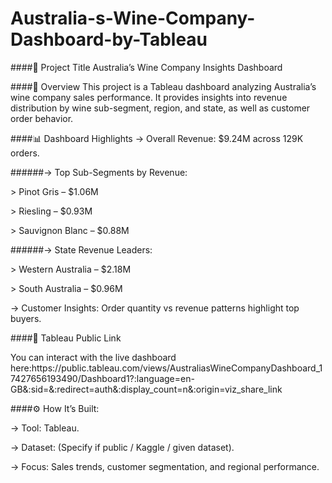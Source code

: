 # Australia-s-Wine-Company-Dashboard-by-Tableau

####📌 Project Title
Australia’s Wine Company Insights Dashboard

####📖 Overview
This project is a Tableau dashboard analyzing Australia’s wine company sales performance. It provides insights into revenue distribution by wine sub-segment, region, and state, as well as customer order behavior.

####📊 Dashboard Highlights
-> Overall Revenue: $9.24M across 129K orders.

######-> Top Sub-Segments by Revenue:
    <p>> Pinot Gris – $1.06M</p>
    <p>> Riesling – $0.93M</p>
    <p>> Sauvignon Blanc – $0.88M</p>
    
######-> State Revenue Leaders:
    <p>> Western Australia – $2.18M</p>
    <p>> South Australia – $0.96M</p>
    
-> Customer Insights: Order quantity vs revenue patterns highlight top buyers.

####🔗 Tableau Public Link

<p>You can interact with the live dashboard here:https://public.tableau.com/views/AustraliasWineCompanyDashboard_17427656193490/Dashboard1?:language=en-GB&:sid=&:redirect=auth&:display_count=n&:origin=viz_share_link</p>

####⚙️ How It’s Built:
     <p>-> Tool: Tableau.</p>
     <p>-> Dataset: (Specify if public / Kaggle / given dataset).</p>
     <p>-> Focus: Sales trends, customer segmentation, and regional performance.</p>
